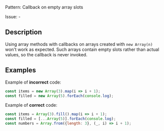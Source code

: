 Pattern: Callback on empty array slots

Issue: -

## Description

Using array methods with callbacks on arrays created with `new Array(n)` won't work as expected. Such arrays contain empty slots rather than actual values, so the callback is never invoked.

## Examples

Example of **incorrect** code:
```javascript
const items = new Array(3).map(i => i + 1);
const filled = new Array(5).forEach(console.log);
```

Example of **correct** code:
```javascript
const items = Array(3).fill().map(i => i + 1);
const filled = [...Array(5)].forEach(console.log);
const numbers = Array.from({length: 3}, (_, i) => i + 1);
```